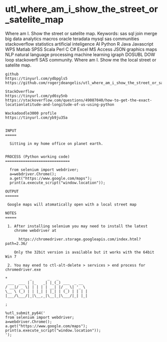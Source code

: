 # utl_where_am_i_show_the_street_or_satelite_map
Where am I. Show the street or satelite map. Keywords: sas sql join merge big data analytics macros oracle teradata mysql sas communities stackoverflow statistics artificial inteligence AI Python R Java Javascript WPS Matlab SPSS Scala Perl C C# Excel MS Access JSON graphics maps NLP natural language processing machine learning igraph DOSUBL DOW loop stackoverfl SAS community.
    Where am I. Show me the local street or satelite map.

    github
    https://tinyurl.com/ydbpgls5
    https://github.com/rogerjdeangelis/utl_where_am_i_show_the_street_or_satelite_map

    StackOverflow
    https://tinyurl.com/yd6sy5nb
    https://stackoverflow.com/questions/49087040/how-to-get-the-exact-locationlatitude-and-longitude-of-us-using-python

    Wackadoodle3000 profile
    https://tinyurl.com/yb9ju35a


    INPUT
    =====

      Sitting in my home office on planet earth.


    PROCESS (Python working code)
    =============================

      from selenium import webdriver;
      a=webdriver.Chrome();
      a.get("https://www.google.com/maps");
      print(a.execute_script("window.location"));

    OUTPUT
    ======

     Google maps will atomatically open with a local street map

    NOTES
    =====

     1. After installing selenium you may need to install the latest
        chrome webdriver at

          https://chromedriver.storage.googleapis.com/index.html?path=2.36/

        Only the 32bit version is available but it works with the 64bit Win 7

     2. You may ened to ctl-alt-delete > services > end process for chromedriver.exe

    *          _       _   _
     ___  ___ | |_   _| |_(_) ___  _ __
    / __|/ _ \| | | | | __| |/ _ \| '_ \
    \__ \ (_) | | |_| | |_| | (_) | | | |
    |___/\___/|_|\__,_|\__|_|\___/|_| |_|

    ;

    %utl_submit_py64('
    from selenium import webdriver;
    a=webdriver.Chrome();
    a.get("https://www.google.com/maps");
    print(a.execute_script("window.location"));
    ');

